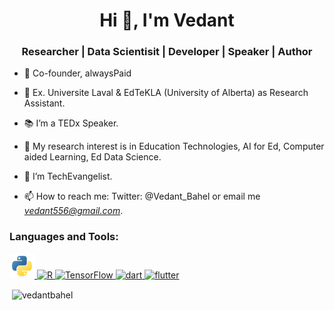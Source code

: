 
<h1 align="center">Hi 👋, I'm Vedant</h1>
<h3 align="center">Researcher | Data Scientisit | Developer | Speaker | Author </h3>  


- 🏢 Co-founder, alwaysPaid

- 🔭 Ex. Universite Laval & EdTeKLA (University of Alberta) as Research Assistant.

- 📚 I’m a TEDx Speaker. 

- 👯 My research interest is in Education Technologies, AI for Ed, Computer aided Learning, Ed Data Science.

- 🤔  I’m TechEvangelist. 

- 📫 How to reach me: Twitter: @Vedant_Bahel or email me *vedant556@gmail.com*.


<h3 align="left">Languages and Tools:</h3>
<p align="left">  
<a href="https://www.python.org" target="_blank"> <img src="https://raw.githubusercontent.com/devicons/devicon/master/icons/python/python-original.svg" alt="python" width="40" height="40"/> </a> 
<a href="https://www.r-project.org/" target="_blank"> <img src="https://www.r-project.org/logo/Rlogo.png" alt="R" width="40" height="40"/> </a> 
<a href="https://www.tensorflow.org/" target="_blank"> <img src="https://upload.wikimedia.org/wikipedia/commons/2/2d/Tensorflow_logo.svg" alt="TensorFlow", width="40", height="40"/> </a>
<a href="https://dart.dev" target="_blank"> <img src="https://www.vectorlogo.zone/logos/dartlang/dartlang-icon.svg" alt="dart" width="40" height="40"/> </a> 
<a href="https://flutter.dev" target="_blank"> <img src="https://www.vectorlogo.zone/logos/flutterio/flutterio-icon.svg" alt="flutter" width="40" height="40"/> </a>  </p>


<p>&nbsp;<img align="center" src="https://github-readme-stats.vercel.app/api?username=vedantbahel&show_icons=true&locale=en" alt="vedantbahel" /></p>

